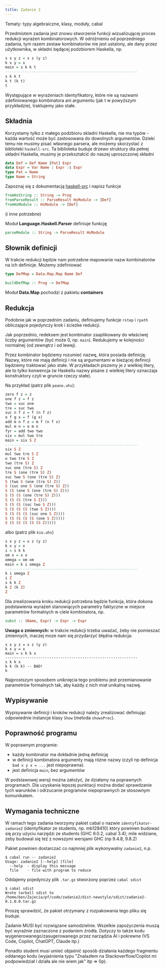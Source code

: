 ```yaml
---
title: Zadanie 2
---
```


Tematy: typy algebraiczne, klasy, moduły, cabal

Przedmiotem zadania jest znowu stworzenie funkcji wizualizującej proces redukcji wyrażeń kombinatorowych. W odróżnieniu od poprzedniego zadania, tym razem zestaw kombinatorów nie jest ustalony, ale dany przez użytkownika, w składni będącej podzbiorem Haskella, np.


``` haskell
s x y z = x z (y z)
k x y = x
main = s k k t
------------------------------------------------------------
s k k t
k t (k t)
t
```

Występujące w wyrażeniach identyfikatory, które nie są nazwami zdefiniowanego kombinatora ani argumentu
(jak t w powyższym przykładzie), traktujemy jako stałe.

## Składnia

Korzystamy tylko z małego podzbioru skladni Haskella, nie ma typów - każda wartość może być zastosowana do dowolnych argumentów.
Dzieki temu nie musimy pisać własnego parsera, ale możemy skorzystać z biblioteki `haskell-src`. Ta biblioteka buduje drzewo struktury dla pełnej składni Haskella, musimy je przekształcić do naszej uproszczonej składni

``` haskell
data Def = Def Name [Pat] Expr
data Expr = Var Name | Expr :$ Expr
type Pat = Name
type Name = String
```



Zapoznaj się z dokumentacją [haskell-src](https://hackage.haskell.org/package/haskell-src) i napisz funkcje

``` haskell
fromHsString :: String -> Prog
fromParseResult :: ParseResult HsModule -> [Def]
fromHsModule :: HsModule -> [Def]
```
(i inne potrzebne)

Moduł **Language.Haskell.Parser** definiuje funkcję

``` haskell
parseModule :: String -> ParseResult HsModule
```

## Słownik definicji

W trakcie redukcji będzie nam potrzebne mapowanie nazw kombinatorów na ich definicje. Możemy zdefiniować

``` haskell
type DefMap = Data.Map.Map Name Def

buildDefMap :: Prog -> DefMap
```

Moduł **Data.Map** pochodzi z pakietu **containers**

## Redukcja

Podobnie jak w poprzednim zadaniu, definiujemy funkcje `rstep` i `rpath` obliczające pojedynczy krok i ścieżke redukcji.

Jak poprzednio, redeksem jest kombinator zaaplikowany do właściwej liczby argumentów (być może 0, np. `main`). Redukujemy w kolejności normalnej (od zewnątrz i od lewej).

Przez kombinator będziemy rozumieć nazwę, która posiada definicję.
Nazwy, które nie mają definicji i nie są argumentami w bieżącej definicji będziemy traktować jako stałe.
W przykładach piszemy je z wielkiej litery, ale to tylko konwencja (w Haskellu nazwy pisane z wielkiej litery oznaczaja konstruktory czyli w gruncie rzeczy stałe).

Na przykład (patrz plik `peano.uhs`):

``` haskell
zero f z = z
one f z = f z
two = suc one
tre = suc two
suc n f z = f (n f z)
o f g x = f (g x)
add m n f x = m f (n f x)
mul m n = o m n
fyr = add two two
six = mul two tre
main = six S Z
------------------------------------------------------------
six S Z
mul two tre S Z
o two tre S Z
two (tre S) Z
suc one (tre S) Z
tre S (one (tre S) Z)
suc two S (one (tre S) Z)
S (two S (one (tre S) Z))
S (suc one S (one (tre S) Z))
S (S (one S (one (tre S) Z)))
S (S (S (one (tre S) Z)))
S (S (S (tre S Z)))
S (S (S (suc two S Z)))
S (S (S (S (two S Z))))
S (S (S (S (suc one S Z))))
S (S (S (S (S (one S Z)))))
S (S (S (S (S (S Z)))))
```

albo (patrz plik `kio.uhs`)


``` haskell
s x y z = x z (y z)
k x y = x
i = s k k
om x = x x
omega = om om
main = k i omega Z
------------------------------------------------------------
k i omega Z
i Z
s k k Z
k Z (k Z)
Z
```

Dla zrealizowania kroku redukcji potrzebna będzie funkcja, która dokona podstawienia wyrażeń stanowiących parametry faktyczne w miejsce parametrów formalnych w ciele kombinatora, np.

``` haskell
subst :: (Name, Expr) -> Expr -> Expr
```
**Uwaga o zmiennych:** w trakcie redukcji trzeba uważać, żeby nie pomieszać zmiennych, inaczej moze nam się przydarzyć błędna redukcja:

```
s x y z = x z (y z)
k x y = x
main = s k k x
------------------------------------------------------------
s k k x
k k (k k) -- BAD!
k
```

Najprostszym sposobem uniknięcia tego problemu jest przemianowanie parametrów formalnych tak, aby każdy z nich miał unikalną nazwę.

## Wypisywanie

Wypisywanie definicji i kroków redukcji należy zrealizować
definiując odpowiednie instancje klasy `Show` (metoda `showsPrec`).

## Poprawność programu

W poprawnym programie:

- każdy kombinator ma dokładnie jedną definicję
- w definicji kombinatora argumenty mają różne nazwy (czyli np definicja `bad x y x = ...` jest niepoprawna).
- jest definicja `main`, bez argumentów

W podstawowej wersji można założyć, że działamy na poprawnych programach.
Dla uzyskania lepszej punktacji można dodać sprawdzanie tych warunków i odrzucanie programów niepoprawnych
ze stosownym komunikatem.

## Wymagania techniczne

W ramach tego zadania tworzymy pakiet cabal o nazwie `identyfikator-zadanie2`
(identyfikator ze students, np. mb128410)
który powinien budować się przy użyciu narzędzi ze students (GHC 9.0.2, cabal 3.4);
mile widziane, zeby budowal się też z nowszymi wersjami GHC (np 9.4.8, 9.8.2)

Pakiet powinien dostarczać co najmniej plik wykonywalny `zadanie2`, n.p.

```
$ cabal run -- zadanie2
Usage: zadanie2 [--help] [file]
  --help  - display this message
  file    - file with program to reduce
```

Oddajemy pojedynczy plik `.tar.gz` stworzony poprzez `cabal sdist`

```
$ cabal sdist
Wrote tarball sdist to
/home/ben/Zajecia/pf/code/zadanie2/dist-newstyle/sdist/zadanie2-0.1.0.0.tar.gz
```

Proszę sprawdzić, że pakiet otrzymany z rozpakowania tego pliku się buduje.

Zadanie MUSI być rozwiązane samodzielnie.
Wszelkie zapożyczenia muszą być wyraźnie zaznaczone z podaniem źródła.
Dotyczy to także kodu wygenerowanego/zasugerowanego przez narządzia AI i pokrewne
(VS Code, Copilot, ChatGPT, Claude itp.)

Ponadto student musi umieć objaśnić sposób działania każdego fragmentu oddanego kodu
(wyjaśnienia typu "Znalazłem na Stackoverflow/Copilot mi podpowiedział i działa ale nie wiem jak" itp => 0p).
